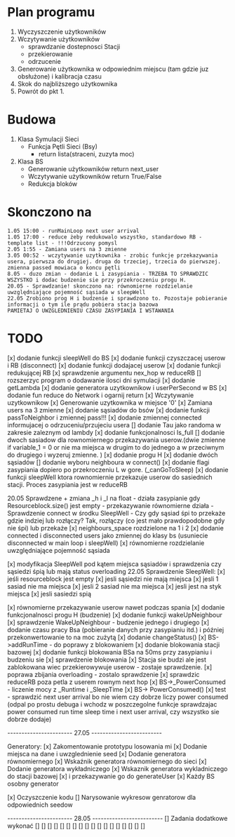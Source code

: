 # Plan programu
1. Wyczyszczenie użytkowników
2. Wczytywanie użytkowników
    - sprawdzanie dostepnosci Stacji
    - przekierowanie
    - odrzucenie
3. Generowanie użytkownika w odpowiednim miejscu (tam gdzie juz obsłużone) i kalibracja czasu
4. Skok do najbliższego użytkownika
5. Powrót do pkt 1.

# Budowa
1. Klasa Symulacji Sieci
    - Funkcja Pętli Sieci (Bsy)
        - return lista(straceni, zuzyta moc)
2. Klasa BS
    - Generowanie użytkowników
        return next_user
    - Wczytywanie użytkowników
        return True/False
    - Redukcja bloków

# Skonczono na
    1.05 15:00 - runMainLoop next user arrival 
    1.05 17:00 - reduce żeby redukowalo wszystko, standardowo RB - template list - !!!Odrzucony pomysl
    2.05 1:55 - Zamiana users na 3 zmienne
    3.05 00:52 - wczytywanie uzytkownika - zrobic funkcje przekazywania usera, pierwsza do drugiej. druga do trzeciej, trzecia do pierwszej. zmienna passed mowiaca o koncu pętli
    8.05 - duzo zmian - dodanie L i zasypiania - TRZEBA TO SPRAWDZIC WSZYSTKO i dodac budzenie sie przy przekroczeniu progu H.
    20.05 - Sprawdzanie! skonczono na: równomierne rozdzielanie uwzględniające pojemność sąsiada w sleepWell
    22.05 Zrobiono prog H i budzenie i sprawdzono to. Pozostaje pobieranie informacji o tym ile prądu pobiera stacja bazowa 
    PAMIETAJ O UWZGLEDNIENIU CZASU ZASYPIANIA I WSTAWANIA

# TODO
 [x] dodanie funkcji sleepWell do BS
 [x] dodanie funkcji czyszczacej userow i RB (disconnect)
 [x] dodanie funkcji dodajacej userow
 [x] dodanie funkcji redukującej RB
 [x] sprawdzenie argumentu nex_hop w reduceRB
 [] rozszerzyc program o dodawanie ilosci dni symulacji
 [x] dodanie getLambda
 [x] dodanie generatora uzytkownikow i userPerSecond w BS
 [x] dodanie fun reduce do Network i ogarnij return
 [x] Wczytywanie uzytkownikow 
 [x] Generowanie uzytkownika w miejsce '0'
 [x] Zamiana users na 3 zmienne
 [x] dodanie sąsiadów do bsów 
 [x] dodanie funkcji passToNeighbor i zmiennej pass!!!
 [x] dodanie zmiennej connected informujacej o odrzuceniu/przujeciu usera
 []  dodanie Tau jako randoma w zakresie zaleznym od lambdy
 [x] dodanie funkcjonalnosci Is_full
 [] dodanie dwoch sasiadow dla rownomiernego przekazywania userow.(dwie zmienne if variable_1 = 0 or nie ma miejsca w drugim to do jednego a w przeciwnym do drugiego i wyzeruj zmienne. )
 [x] dodanie progu H
 [x] dodanie dwóch sąsiadów
 [] dodanie wyboru neighboura w connect()
 [x] dodanie flagi zasypiania dopiero po przekroczeniu L w gore. (_canGoToSleep)
 [x] dodanie funkcji sleepWell ktora rownomiernie przekazuje userow do sasiednich stacji. Proces zasypiania jest w reduceRB

 20.05  Sprawdzene + zmiana _h i _l na float
            - działa zasypianie gdy Resourceblock.size() jest empty
            - przekazywanie równomierne działa
        - Sprawdzenie connect w środku SleepWell
            - Czy gdy sąsiad śpi to przekaże gdzie indziej lub rozłączy?
                Tak, rozłączy (co jest mało prawdopodobne gdy nie śpi) lub przekaże 
                [x] neighbours_space rozdzielone na 1 i 2
                [x] dodanie connected i disconnected users jako zmiennej do klasy bs (usuniecie disconnected w main loop i sleepWell)
                [x] równomierne rozdzielanie uwzględniające pojemność sąsiada

 [x] modyfikacja SleepWell pod kątem miejsca sąsiadów i sprawdzenia czy sąsiedzi śpią lub mają status overloading
 22.05 Sprawdzenie SleepWell:
    [x] jeśli resourceblock jest empty
    [x] jesli sąsiedzi nie mają miejsca
    [x] jesli 1 sasiad nie ma miejsca
    [x] jesli 2 sasiad nie ma miejsca
    [x] jesli jest na styk miejsca
    [x] jesli sasiedzi spią

 [x] równomierne przekazywanie userow nawet podczas spania
 [x] dodanie funkcjonalnosci progu H (budzenie)
    [x] dodanie funkcji wakeUpNeighbour
    [x] sprawdzenie WakeUpNeighbour
        - budzenie jednego i drugiego
 [x] dodanie czasu pracy Bsa (pobieranie danych przy zasypianiu itd.) i później przekonwertowanie to na moc zużytą 
    [x] dodanie changeStatus()
    [x] BS->addRunTime - do poprawy z blokowaniem
    [x] dodanie blokowania stacji bazowej 
    [x] dodanie funkcji blokowania BSa na 50ms przy zasypianiu i budzeniu sie
    [x] sprawdzenie blokowania
        [x] Stacja sie budzi ale jest zablokowana wiec przekierowywuje userow - zostaje sprawdzenie.
 [x] poprawa zbijania overloading - zostalo sprawdzenie
 [x] sprawdzic reduceRB poza petla z userem rownym next hop
 [x] BS->_PowerConsumed - liczenie mocy z _Runtime i _SleepTime
    [x] BS-> PowerConsumed()
    [x] test - sprawdzić next user arrival bo nie wiem czy dobrze liczy power consumed (odpal po prostu debuga i wchodz w poszczegolne funkcje sprawdzajac power consumed run time sleep time i next user arrival, czy wszystko sie dobrze dodaje)


----------------------- 27.05 -------------------------

Generatory:
 [x] Zakomentowanie prototypu losowania mi
 [x] Dodanie miejsca na dane i uwzglednienie seed
 [x] Dodanie generatora równomiernego
    [x] Wskaźnik generatora równomiernego do sieci 
 [x] Dodanie generatora wykładniczego
    [x] Wskaznik generatora wykladniczego do stacji bazowej
    [x] i przekazywanie go do generateUser
    [x] Każdy BS osobny generator

[x] Oczyszczenie kodu
[] Narysowanie wykresow genratorow dla odpowiednich seedow

----------------------- 28.05 -------------------------
 [] Zadania dodatkowe wykonać
 [] 
 [] 
 [] 
 [] 
 [] 
 [] 
 [] 
 [] 
 [] 
 [] 
 [] 
 [] 
 [] 
 [] 
 [] 
 [] 
 [] 
 [] 
 
